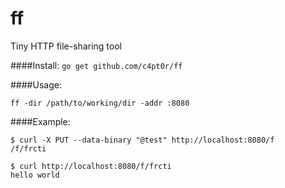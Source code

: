 # ff
Tiny HTTP file-sharing tool

####Install:
`go get github.com/c4pt0r/ff`

####Usage:

`ff -dir /path/to/working/dir -addr :8080`

####Example:

```
$ curl -X PUT --data-binary "@test" http://localhost:8080/f
/f/frcti

$ curl http://localhost:8080/f/frcti
hello world
```
